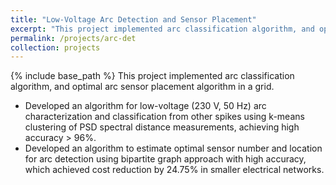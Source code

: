 ```yaml
---
title: "Low-Voltage Arc Detection and Sensor Placement"
excerpt: "This project implemented arc classification algorithm, and optimal arc sensor placement algorithm in a grid."
permalink: /projects/arc-det
collection: projects
---
```

{% include base_path %}
This project implemented arc classification algorithm, and optimal arc sensor placement algorithm in a grid.

  * Developed an algorithm for low-voltage (230 V, 50 Hz) arc characterization and classification from other spikes using k-means clustering of PSD spectral distance measurements, achieving high accuracy > 96%.
  * Developed an algorithm to estimate optimal sensor number and location for arc detection using bipartite graph approach with high accuracy, which achieved cost reduction by 24.75% in smaller electrical networks.


